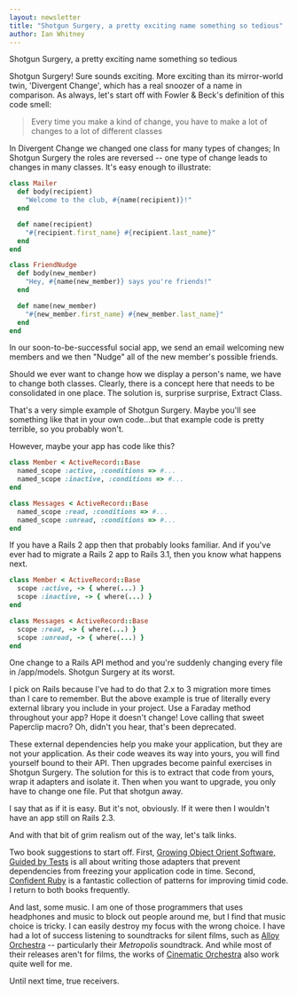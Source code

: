 ```yaml
---
layout: newsletter
title: "Shotgun Surgery, a pretty exciting name something so tedious"
author: Ian Whitney
---
```


Shotgun Surgery, a pretty exciting name something so tedious

Shotgun Surgery! Sure sounds exciting. More exciting than its mirror-world twin, 'Divergent Change', which has a real snoozer of a name in comparison.
As always, let's start off with Fowler & Beck's definition of this code smell:

> Every time you make a kind of change, you have to make a lot of changes to a lot of different classes

In Divergent Change we changed one class for many types of changes; In Shotgun Surgery the roles are reversed -- one type of change leads to changes in many classes.
It's easy enough to illustrate:

```ruby
class Mailer
  def body(recipient)
    "Welcome to the club, #{name(recipient)}!"
  end

  def name(recipient)
    "#{recipient.first_name} #{recipient.last_name}"
  end
end

class FriendNudge
  def body(new_member)
    "Hey, #{name(new_member)} says you're friends!"
  end

  def name(new_member)
    "#{new_member.first_name} #{new_member.last_name}"
  end
end
```

In our soon-to-be-successful social app, we send an email welcoming new members and we then "Nudge" all of the new member's possible friends.

Should we ever want to change how we display a person's name, we have to change both classes. Clearly, there is a concept here that needs to be consolidated in one place. The solution is, surprise surprise, Extract Class.

That's a very simple example of Shotgun Surgery. Maybe you'll see something like that in your own code...but that example code is pretty terrible, so you probably won't.

However, maybe your app has code like this?

```ruby
class Member < ActiveRecord::Base
  named_scope :active, :conditions => #...
  named_scope :inactive, :conditions => #...
end

class Messages < ActiveRecord::Base
  named_scope :read, :conditions => #...
  named_scope :unread, :conditions => #...
end
```

If you have a Rails 2 app then that probably looks familiar. And if you've ever had to migrate a Rails 2 app to Rails 3.1, then you know what happens next.

```ruby
class Member < ActiveRecord::Base
  scope :active, -> { where(...) }
  scope :inactive, -> { where(...) }
end

class Messages < ActiveRecord::Base
  scope :read, -> { where(...) }
  scope :unread, -> { where(...) }
end

```

One change to a Rails API method and you're suddenly changing every file in /app/models. Shotgun Surgery at its worst.

I pick on Rails because I've had to do that 2.x to 3 migration more times than I care to remember. But the above example is true of literally every external library you include in your project. Use a Faraday method throughout your app? Hope it doesn't change! Love calling that sweet Paperclip macro? Oh, didn't you hear, that's been deprecated.

These external dependencies help you make your application, but they are not your application. As their code weaves its way into yours, you will find yourself bound to their API. Then upgrades become painful exercises in Shotgun Surgery. The solution for this is to extract that code from yours, wrap it adapters and isolate it. Then when you want to upgrade, you only have to change one file. Put that shotgun away.

I say that as if it is easy. But it's not, obviously. If it were then I wouldn't have an app still on Rails 2.3.

And with that bit of grim realism out of the way, let's talk links.

Two book suggestions to start off. First, [Growing Object Orient Software, Guided by Tests](http://www.growing-object-oriented-software.com/) is all about writing those adapters that prevent dependencies from freezing your application code in time. Second, [Confident Ruby](http://www.confidentruby.com/) is a fantastic collection of patterns for improving timid code. I return to both books frequently.

And last, some music. I am one of those programmers that uses headphones and music to block out people around me, but I find that music choice is tricky. I can easily destroy my focus with the wrong choice. I have had a lot of success listening to soundtracks for silent films, such as [Alloy Orchestra](http://www.alloyorchestra.com/) -- particularly their _Metropolis_ soundtrack. And while most of their releases aren't for films, the works of [Cinematic Orchestra](http://www.cinematicorchestra.com/) also work quite well for me.

Until next time, true receivers.
